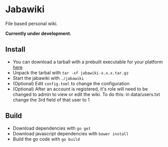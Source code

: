 # Jabawiki
File based personal wiki.

**Currently under development.**


## Install
- You can download a tarball with a prebuilt executable for your platform [here](https://github.com/BenDoan/jabawiki/releases)
- Unpack the tarbal with ```tar -xf jabawiki-x.x.x.tar.gz```
- Start the jabawiki with ```./jabawiki```
- (Optional) Edit ```config.toml``` to change the configuration
- (Optional) After an account is registered, it's role will need to be changed to admin to view or edit the wiki. To do this: in data/users.txt change the 3rd field of that user to 1

## Build
- Download dependencies with ```go get```
- Download javascript dependencies with ```bower install```
- Build the go code with ```go build```
